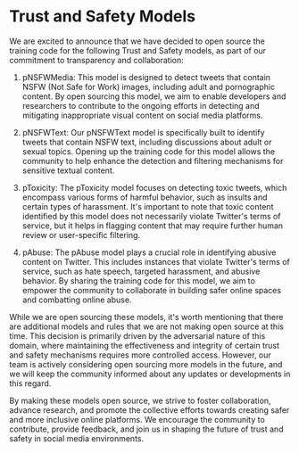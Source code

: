 Trust and Safety Models
=======================

We are excited to announce that we have decided to open source the training code for the following Trust and Safety models, as part of our commitment to transparency and collaboration:

1. pNSFWMedia: This model is designed to detect tweets that contain NSFW (Not Safe for Work) images, including adult and pornographic content. By open sourcing this model, we aim to enable developers and researchers to contribute to the ongoing efforts in detecting and mitigating inappropriate visual content on social media platforms.

2. pNSFWText: Our pNSFWText model is specifically built to identify tweets that contain NSFW text, including discussions about adult or sexual topics. Opening up the training code for this model allows the community to help enhance the detection and filtering mechanisms for sensitive textual content.

3. pToxicity: The pToxicity model focuses on detecting toxic tweets, which encompass various forms of harmful behavior, such as insults and certain types of harassment. It's important to note that toxic content identified by this model does not necessarily violate Twitter's terms of service, but it helps in flagging content that may require further human review or user-specific filtering.

4. pAbuse: The pAbuse model plays a crucial role in identifying abusive content on Twitter. This includes instances that violate Twitter's terms of service, such as hate speech, targeted harassment, and abusive behavior. By sharing the training code for this model, we aim to empower the community to collaborate in building safer online spaces and combatting online abuse.

While we are open sourcing these models, it's worth mentioning that there are additional models and rules that we are not making open source at this time. This decision is primarily driven by the adversarial nature of this domain, where maintaining the effectiveness and integrity of certain trust and safety mechanisms requires more controlled access. However, our team is actively considering open sourcing more models in the future, and we will keep the community informed about any updates or developments in this regard.

By making these models open source, we strive to foster collaboration, advance research, and promote the collective efforts towards creating safer and more inclusive online platforms. We encourage the community to contribute, provide feedback, and join us in shaping the future of trust and safety in social media environments.

